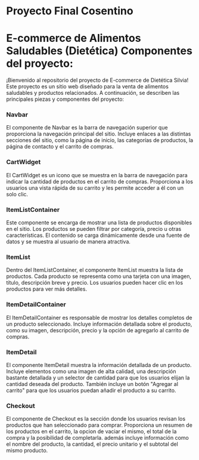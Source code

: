 # Proyecto Final Cosentino
# E-commerce de Alimentos Saludables (Dietética) Componentes del proyecto:

¡Bienvenido al repositorio del proyecto de E-commerce de Dietética Silvia! Este proyecto es un sitio web diseñado para la venta de alimentos saludables y productos relacionados. A continuación, se describen las principales piezas y componentes del proyecto:

### Navbar
El componente de Navbar es la barra de navegación superior que proporciona la navegación principal del sitio. Incluye enlaces a las distintas secciones del sitio, como la página de inicio, las categorías de productos, la página de contacto y el carrito de compras.

### CartWidget
El CartWidget es un icono que se muestra en la barra de navegación para indicar la cantidad de productos en el carrito de compras. Proporciona a los usuarios una vista rápida de su carrito y les permite acceder a él con un solo clic.

### ItemListContainer
Este componente se encarga de mostrar una lista de productos disponibles en el sitio. Los productos se pueden filtrar por categoría, precio u otras características. El contenido se carga dinámicamente desde una fuente de datos y se muestra al usuario de manera atractiva.

### ItemList
Dentro del ItemListContainer, el componente ItemList muestra la lista de productos. Cada producto se representa como una tarjeta con una imagen, título, descripción breve y precio. Los usuarios pueden hacer clic en los productos para ver más detalles.

### ItemDetailContainer
El ItemDetailContainer es responsable de mostrar los detalles completos de un producto seleccionado. Incluye información detallada sobre el producto, como su imagen, descripción, precio y la opción de agregarlo al carrito de compras.

### ItemDetail
El componente ItemDetail muestra la información detallada de un producto. Incluye elementos como una imagen de alta calidad, una descripción bastante detallada y un selector de cantidad para que los usuarios elijan la cantidad deseada del producto. También incluye un botón "Agregar al carrito" para que los usuarios puedan añadir el producto a su carrito.

### Checkout
El componente de Checkout es la sección donde los usuarios revisan los productos que han seleccionado para comprar. Proporciona un resumen de los productos en el carrito, la opcion de vaciar el mismo, el total de la compra y la posibilidad de completarla. además incluye información como el nombre del producto, la cantidad, el precio unitario y el subtotal del mismo producto.
